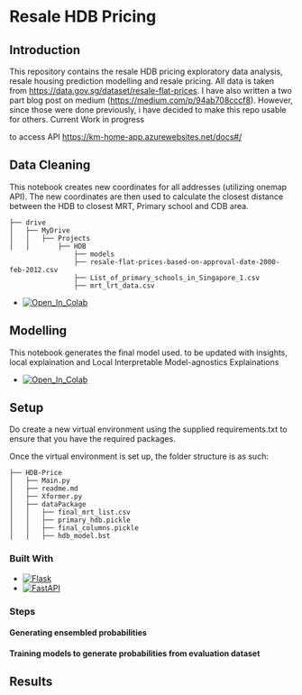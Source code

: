# Resale HDB Pricing
## Introduction
This repository contains the resale HDB pricing exploratory data analysis, resale housing prediction modelling and resale pricing. All data is taken from https://data.gov.sg/dataset/resale-flat-prices. I have also written a two part blog post on medium (https://medium.com/p/94ab708cccf8). However, since those were done previously, i have decided to make this repo usable for others. Current Work in progress

to access API https://km-home-app.azurewebsites.net/docs#/


## Data Cleaning
This notebook creates new coordinates for all addresses (utilizing onemap API). The new coordinates are then used to calculate the closest distance between the HDB to closest MRT, Primary school and CDB area.

```
├── drive
│   ├── MyDrive
│   │   ├── Projects
│   │       ├── HDB
                ├── models
                ├── resale-flat-prices-based-on-approval-date-2000-feb-2012.csv
                ├── List_of_primary_schools_in_Singapore_1.csv
                ├── mrt_lrt_data.csv
```

- [![Open_In_Colab][Open_In_Colab]][Open_In_Colab-url]

## Modelling
This notebook generates the final model used. to be updated with insights, local explaination and Local Interpretable Model-agnostics Explainations
- [![Open_In_Colab][Open_In_Colab]][Open_In_Colab-url_modelling]

## Setup
Do create a new virtual environment using the supplied requirements.txt to ensure that you have the required packages.

Once the virtual environment is set up, the folder structure is as such:
```
├── HDB-Price
│   ├── Main.py
│   ├── readme.md
│   ├── Xformer.py
│   ├── dataPackage
│   │   ├── final_mrt_list.csv
│   │   ├── primary_hdb.pickle
│   │   ├── final_columns.pickle
│   │   ├── hdb_model.bst
```

### Built With
- [![Flask][Flask]][flask-url]
- [![FastAPI][FastAPI]][fastapi-url]



### Steps
#### Generating ensembled probabilities

#### Training models to generate probabilities from evaluation dataset



## Results


<!-- MARKDOWN LINKS & IMAGES -->
<!-- https://www.markdownguide.org/basic-syntax/#reference-style-links -->

[Next.js]: https://img.shields.io/badge/next.js-000000?style=for-the-badge&logo=nextdotjs&logoColor=white
[Next-url]: https://nextjs.org/
[React.js]: https://img.shields.io/badge/React-20232A?style=for-the-badge&logo=react&logoColor=61DAFB
[React-url]: https://reactjs.org/
[flask]: https://img.shields.io/badge/Flask-000000?style=for-the-badge&logo=flask&logoColor=white
[flask-url]: https://flask.palletsprojects.com/en/2.2.x/quickstart/
[Turborepo]: https://camo.githubusercontent.com/a7d3629f30574e4176766e5ced5b0497083dfbbc4b8c2799840bacba7f935cbc/68747470733a2f2f696d672e736869656c64732e696f2f7374617469632f76313f7374796c653d666f722d7468652d6261646765266d6573736167653d547572626f7265706f26636f6c6f723d454634343434266c6f676f3d547572626f7265706f266c6f676f436f6c6f723d464646464646266c6162656c3d
[Turborepo-url]: https://turbo.build/
[FastAPI]: https://camo.githubusercontent.com/81b1b79330b1154fc0743b25327cbfd6282a7bf37e8d0b48278dc57528b2517c/68747470733a2f2f696d672e736869656c64732e696f2f7374617469632f76313f7374796c653d666f722d7468652d6261646765266d6573736167653d4661737441504926636f6c6f723d303039363838266c6f676f3d46617374415049266c6f676f436f6c6f723d464646464646266c6162656c3d
[fastapi-url]: https://fastapi.tiangolo.com/
[Open_In_Colab]: https://colab.research.google.com/assets/colab-badge.svg
[Open_In_Colab-url]: https://colab.research.google.com/drive/1aeDdsbgU66_Nx3wUURgXcjgX3s-1Qfyb?authuser=1#scrollTo=qRA0dBU_odU3
[Open_In_Colab-url_modelling]: https://colab.research.google.com/drive/1ZYWHqRLk3fK2UIPVykvlfYOMJgCEju_2?authuser=1
